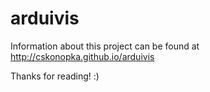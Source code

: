 arduivis
========

Information about this project can be found at http://cskonopka.github.io/arduivis

Thanks for reading! :)